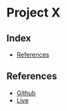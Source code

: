 # Project X
## Index
- [References](#References)
## References
- [Github](https://github.com/parogo72/Proyect-X)
- [Live](https://my-proyect-x.herokuapp.com)